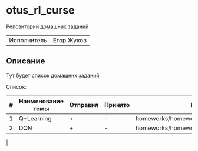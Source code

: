 # otus_rl_curse

Репозиторий домашних заданий

|  |  |
|---|---|
|Исполнитель|Егор Жуков|

## Описание

Тут будет список домашних заданий

Список:

| # | Наименование темы | Отправил | Принято | Notebook                                    |
|---|-------------------|----------|---------|---------------------------------------------|
| 1 | Q-Learning        | +        | -       | homeworks/homework_1/taxi_v3_sarsamax.ipynb |
| 2 | DQN               | +        | -       | homeworks/homework_2/DQN.ipynb              |
|
